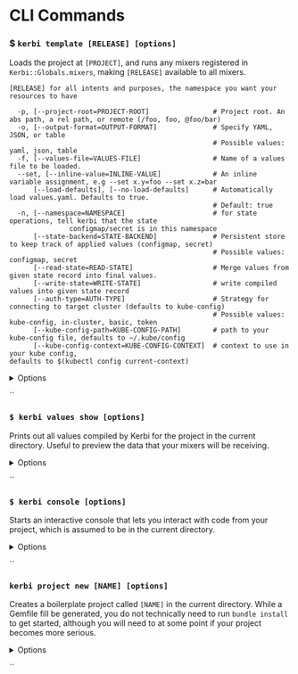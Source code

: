 # CLI Commands

### $ `kerbi template [RELEASE] [options]`

Loads the project at `[PROJECT]`, and runs any mixers registered in `Kerbi::Globals.mixers`, making `[RELEASE]` available to all mixers.

```
[RELEASE] for all intents and purposes, the namespace you want your resources to have
```

```
  -p, [--project-root=PROJECT-ROOT]                # Project root. An abs path, a rel path, or remote (/foo, foo, @foo/bar)
  -o, [--output-format=OUTPUT-FORMAT]              # Specify YAML, JSON, or table
                                                   # Possible values: yaml, json, table
  -f, [--values-file=VALUES-FILE]                  # Name of a values file to be loaded.
  --set, [--inline-value=INLINE-VALUE]             # An inline variable assignment, e.g --set x.y=foo --set x.z=bar
      [--load-defaults], [--no-load-defaults]      # Automatically load values.yaml. Defaults to true.
                                                   # Default: true
  -n, [--namespace=NAMESPACE]                      # for state operations, tell kerbi that the state
               configmap/secret is in this namespace
      [--state-backend=STATE-BACKEND]              # Persistent store to keep track of applied values (configmap, secret)
                                                   # Possible values: configmap, secret
      [--read-state=READ-STATE]                    # Merge values from given state record into final values.
      [--write-state=WRITE-STATE]                  # write compiled values into given state record
      [--auth-type=AUTH-TYPE]                      # Strategy for connecting to target cluster (defaults to kube-config)
                                                   # Possible values: kube-config, in-cluster, basic, token
      [--kube-config-path=KUBE-CONFIG-PATH]        # path to your kube-config file, defaults to ~/.kube/config
      [--kube-config-context=KUBE-CONFIG-CONTEXT]  # context to use in your kube config,
defaults to $(kubectl config current-context)

```

<details>

<summary>Options</summary>



</details>

``

### `$ kerbi values show [options]`

Prints out all values compiled by Kerbi for the project in the current directory. Useful to preview the data that your mixers will be receiving.

<details>

<summary>Options</summary>

```
-o, --output-format [FORMAT] output format type, "yaml" or "json", defaults to "yaml", e.g -o json
-f, --value-file [FILE]      extra values file to be loaded (repeatable) e.g -f dev.yaml -f aws.yaml
    --read-state [ID/TYPE]   merge values from given state record into final values          
    --write-state [ID/TYPE]  write compiled values into given state record
    --namespace [NAME]       use this namespace in state operations 
    --set [ASSIGNMENT]       inline value assignment to be loaded (repeatable) e.g  --set x.y=z
```

</details>

``

### `$ kerbi console [options]`

Starts an interactive console that lets you interact with code from your project, which is assumed to be in the current directory.

<details>

<summary>Options</summary>

`-o [FORMAT]` output format type, `"yaml"` or `"json"`, defaults to `"yaml"`

`-f [FILE]` extra values file to be loaded (repeatable) e.g `-f dev.yaml -f aws.yaml`

`--set [ASSIGNMENT]` inline value assignment (repeatable) e.g  `--set x.y=z`

</details>

``

### `kerbi project new [NAME] [options]`

Creates a boilerplate project called `[NAME]` in the current directory. While a Gemfile fill be generated, you do not technically need to run `bundle install` to get started, although you will need to at some point if your project becomes more serious.

<details>

<summary>Options</summary>

`--ruby-version [VER]` ruby version to use in Gemfile, e.g `--ruby-version 2.3`

`--verbose [BOOL]` prints out debug/info if true, e.g `--verbose true`

</details>

``
